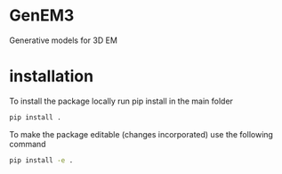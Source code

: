 # GenEM3
Generative models for 3D EM

# installation
To install the package locally run pip install in the main folder

``` bash
pip install .
```

To make the package editable (changes incorporated) use the following command
``` bash
pip install -e .
```


